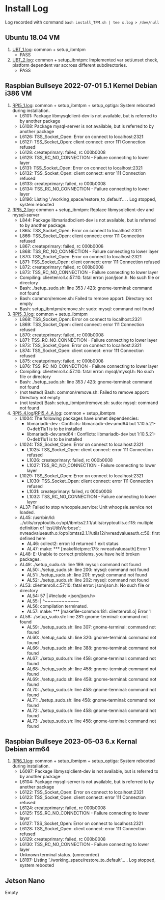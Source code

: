 # Install Log

Log recorded with command ```bash install_TPM.sh | tee x.log > /dev/null```

## Ubuntu 18.04 VM

1. [UBT_1.log](UBT_1.log): common + setup_ibmtpm
    - PASS
2. [UBT_2.log](UBT_2.log): common + setup_ibmtpm: Implemented var set/unset check, platform dependent var accross different subdirectories.
    - PASS

## Raspbian Bullseye 2022-07-01 5.1 Kernel Debian i386 VM

1. [RPI5_1.log](RPI5_1.log): common + setup_ibmtpm + setup_optiga: System rebooted during installation.
    - L6101: Package libmysqlclient-dev is not available, but is referred to by another package
    - L6108: Package mysql-server is not available, but is referred to by another package
    - L6126: TSS_Socket_Open: Error on connect to localhost:2321
    - L6127: TSS_Socket_Open: client connect: error 111 Connection refused
    - L6128: createprimary: failed, rc 000b0008
    - L6129: TSS_RC_NO_CONNECTION - Failure connecting to lower layer
    - L6131: TSS_Socket_Open: Error on connect to localhost:2321
    - L6132: TSS_Socket_Open: client connect: error 111 Connection refused
    - L6133: createprimary: failed, rc 000b0008
    - L6134: TSS_RC_NO_CONNECTION - Failure connecting to lower layer
    - L8196: Listing './working_space/restore_to_default'... . Log stopped, system rebooted
2. [RPI5_2.log](RPI5_2.log): common + setup_ibmtpm: Replace libmysqlclient-dev and mysql-server
    - L844: Package libmariadbclient-dev is not available, but is referred to by another package.
    - L865: TSS_Socket_Open: Error on connect to localhost:2321
    - L866: TSS_Socket_Open: client connect: error 111 Connection refused
    - L867: createprimary: failed, rc 000b0008
    - L868: TSS_RC_NO_CONNECTION - Failure connecting to lower layer
    - L870: TSS_Socket_Open: Error on connect to localhost:2321
    - L871: TSS_Socket_Open: client connect: error 111 Connection refused
    - L872: createprimary: failed, rc 000b0008
    - L873: TSS_RC_NO_CONNECTION - Failure connecting to lower layer
    - Compiling: clientenroll.c:57:10: fatal error: json/json.h: No such file or directory
    - Bash: ./setup_sudo.sh: line 353 / 423: gnome-terminal: command not found
    - Bash: common/remove.sh: Failed to remove apport: Directory not empty
    - Bash: setup_ibmtpm/remove.sh: sudo: mysql: command not found
3. [RPI5_3.log](RPI5_3.log): common + setup_ibmtpm
    - L868: TSS_Socket_Open: Error on connect to localhost:2321
    - L869: TSS_Socket_Open: client connect: error 111 Connection refused
    - L870: createprimary: failed, rc 000b0008
    - L871: TSS_RC_NO_CONNECTION - Failure connecting to lower layer
    - L873: TSS_Socket_Open: Error on connect to localhost:2321
    - L874: TSS_Socket_Open: client connect: error 111 Connection refused
    - L875: createprimary: failed, rc 000b0008
    - L876: TSS_RC_NO_CONNECTION - Failure connecting to lower layer
    - Compiling: clientenroll.c:57:10: fatal error: mysql/mysql.h: No such file or directory
    - Bash: ./setup_sudo.sh: line 353 / 423: gnome-terminal: command not found
    - (not tested) Bash: common/remove.sh: Failed to remove apport: Directory not empty
    - (not tested) Bash: setup_ibmtpm/remove.sh: sudo: mysql: command not found
4. [RPI5_4.log](RPI5_4.log)/[RPI5_4_A.log](RPI5_4_A.log): common + setup_ibmtpm
    - L1004: The following packages have unmet dependencies:
        - libmariadb-dev : Conflicts: libmariadb-dev:amd64 but 1:10.5.21-0+deb11u1 is to be installed
        - libmariadb-dev:amd64 : Conflicts: libmariadb-dev but 1:10.5.21-0+deb11u1 is to be installed
    - L1024: TSS_Socket_Open: Error on connect to localhost:2321
        - L1025: TSS_Socket_Open: client connect: error 111 Connection refused
        - L1026: createprimary: failed, rc 000b0008
        - L1027: TSS_RC_NO_CONNECTION - Failure connecting to lower layer
    - L1029: TSS_Socket_Open: Error on connect to localhost:2321
        - L1030: TSS_Socket_Open: client connect: error 111 Connection refused
        - L1031: createprimary: failed, rc 000b0008
        - L1032: TSS_RC_NO_CONNECTION - Failure connecting to lower layer
    - AL37: Failed to stop whoopsie.service: Unit whoopsie.service not loaded.
    - AL45: /usr/bin/ld: ../utils/cryptoutils.o:/opt/ibmtss2.1.1/utils/cryptoutils.c:118: multiple definition of 'tssUtilsVerbose'; nvreadvalueauth.o:/opt/ibmtss2.1.1/utils12/nvreadvalueauth.c:56: first defined here
        - AL46: collect2: error: ld returned 1 exit status
        - AL47: make: *** [makefiletpmc:175: nvreadvalueauth] Error 1
    - AL48: E: Unable to correct problems, you have held broken packages.
    - AL49: ./setup_sudo.sh: line 199: mysql: command not found
        - AL50: ./setup_sudo.sh: line 200: mysql: command not found
        - AL51: ./setup_sudo.sh: line 201: mysql: command not found
        - AL52: ./setup_sudo.sh: line 202: mysql: command not found
    - AL53: clientenroll.c:57:10: fatal error: json/json.h: No such file or directory
        - AL54: 57 | #include <json/json.h>
        - AL55:    |          ^~~~~~~~~~~~~
        - AL56: compilation terminated.
        - AL57: make: *** [makefile-common:181: clientenroll.o] Error 1
    - AL58: ./setup_sudo.sh: line 281: gnome-terminal: command not found
        - AL59: ./setup_sudo.sh: line 307: gnome-terminal: command not found
        - AL60: ./setup_sudo.sh: line 320: gnome-terminal: command not found
        - AL66: ./setup_sudo.sh: line 388: gnome-terminal: command not found
        - AL67: ./setup_sudo.sh: line 458: gnome-terminal: command not found
        - AL68: ./setup_sudo.sh: line 458: gnome-terminal: command not found
        - AL69: ./setup_sudo.sh: line 458: gnome-terminal: command not found
        - AL70: ./setup_sudo.sh: line 458: gnome-terminal: command not found
        - AL71: ./setup_sudo.sh: line 458: gnome-terminal: command not found
        - AL72: ./setup_sudo.sh: line 458: gnome-terminal: command not found
        - AL73: ./setup_sudo.sh: line 458: gnome-terminal: command not found

## Raspbian Bullseye 2023-05-03 6.x Kernal Debian arm64

1. [RPI6_1.log](RPI6_1.log): common + setup_ibmtpm + setup_optiga: System rebooted during installation.
    - L6097: Package libmysqlclient-dev is not available, but is referred to by another package
    - L6104: Package mysql-server is not available, but is referred to by another package
    - L6122: TSS_Socket_Open: Error on connect to localhost:2321
    - L6123: TSS_Socket_Open: client connect: error 111 Connection refused
    - L6124: createprimary: failed, rc 000b0008
    - L6125: TSS_RC_NO_CONNECTION - Failure connecting to lower layer
    - L6127: TSS_Socket_Open: Error on connect to localhost:2321
    - L6128: TSS_Socket_Open: client connect: error 111 Connection refused
    - L6129: createprimary: failed, rc 000b0008
    - L6130: TSS_RC_NO_CONNECTION - Failure connecting to lower layer
    - Unknown terminal status. (unrecorded)
    - L8197: Listing './working_space/restore_to_default'... . Log stopped, system rebooted

## Jetson Nano

Empty
